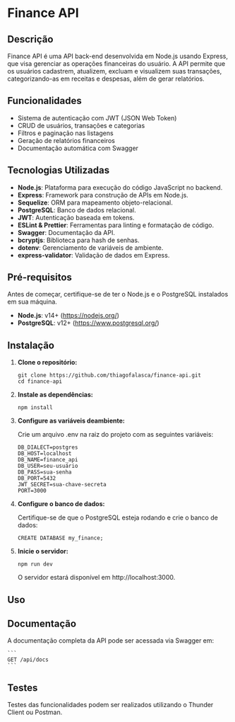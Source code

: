 # Finance API

## Descrição

Finance API é uma API back-end desenvolvida em Node.js usando Express, que visa gerenciar as operações financeiras do usuário. A API permite que os usuários cadastrem, atualizem, excluam e visualizem suas transações, categorizando-as em receitas e despesas, além de gerar relatórios.

## Funcionalidades

- Sistema de autenticação com JWT (JSON Web Token)
- CRUD de usuários, transações e categorias
- Filtros e paginação nas listagens
- Geração de relatórios financeiros
- Documentação automática com Swagger

## Tecnologias Utilizadas

- **Node.js**: Plataforma para execução do código JavaScript no backend.
- **Express**: Framework para construção de APIs em Node.js.
- **Sequelize**: ORM para mapeamento objeto-relacional.
- **PostgreSQL**: Banco de dados relacional.
- **JWT**: Autenticação baseada em tokens.
- **ESLint & Prettier**: Ferramentas para linting e formatação de código.
- **Swagger**: Documentação da API.
- **bcryptjs**: Biblioteca para hash de senhas.
- **dotenv**: Gerenciamento de variáveis de ambiente.
- **express-validator**: Validação de dados em Express.

## Pré-requisitos

Antes de começar, certifique-se de ter o Node.js e o PostgreSQL instalados em sua máquina.

- **Node.js**: v14+ (https://nodejs.org/)
- **PostgreSQL**: v12+ (https://www.postgresql.org/)

## Instalação

1. **Clone o repositório:**

   ```
   git clone https://github.com/thiagofalasca/finance-api.git
   cd finance-api
   ```

2. **Instale as dependências:**

    ```
    npm install
    ```

3. **Configure as variáveis deambiente:**

    Crie um arquivo .env na raiz do projeto com as seguintes variáveis:

    ```
    DB_DIALECT=postgres
    DB_HOST=localhost
    DB_NAME=finance_api
    DB_USER=seu-usuário
    DB_PASS=sua-senha
    DB_PORT=5432
    JWT_SECRET=sua-chave-secreta
    PORT=3000
    ```

4. **Configure o banco de dados:**

    Certifique-se de que o PostgreSQL esteja rodando e crie o banco de dados:

    ```
    CREATE DATABASE my_finance;
    ```

5. **Inicie o servidor:**

    ```
    npm run dev
    ```

    O servidor estará disponível em http://localhost:3000.

## Uso

## Documentação

A documentação completa da API pode ser acessada via Swagger em:

    ```
    GET /api/docs
    ```

## Testes

Testes das funcionalidades podem ser realizados utilizando o Thunder Client ou Postman.
